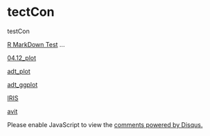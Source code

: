 # tectCon
testCon


[R MarkDown Test](/mdtest.md)
...

[04.12_plot](plot.md)

[adt_plot](adtracking_Plot.md)

[adt_ggplot](adt_ggplot.md)

[IRIS](IRIS.md)

[avit](https://github.com/LegenDad/KaggleUXLog/blob/master/Avito/Avito_Code/test_md1.html)



<div id="disqus_thread"></div>
<script>

/**
*  RECOMMENDED CONFIGURATION VARIABLES: EDIT AND UNCOMMENT THE SECTION BELOW TO INSERT DYNAMIC VALUES FROM YOUR PLATFORM OR CMS.
*  LEARN WHY DEFINING THESE VARIABLES IS IMPORTANT: https://disqus.com/admin/universalcode/#configuration-variables*/
/*
var disqus_config = function () {
this.page.url = PAGE_URL;  // Replace PAGE_URL with your page's canonical URL variable
this.page.identifier = PAGE_IDENTIFIER; // Replace PAGE_IDENTIFIER with your page's unique identifier variable
};
*/
(function() { // DON'T EDIT BELOW THIS LINE
var d = document, s = d.createElement('script');
s.src = 'https://epicdad.disqus.com/embed.js';
s.setAttribute('data-timestamp', +new Date());
(d.head || d.body).appendChild(s);
})();
</script>
<noscript>Please enable JavaScript to view the <a href="https://disqus.com/?ref_noscript">comments powered by Disqus.</a></noscript>
                            
